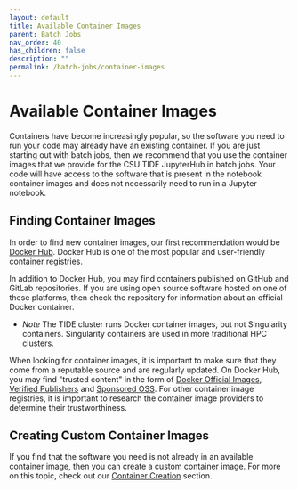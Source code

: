 ```yaml
---
layout: default
title: Available Container Images
parent: Batch Jobs
nav_order: 40
has_children: false
description: ""
permalink: /batch-jobs/container-images
---
```


# Available Container Images
Containers have become increasingly popular, so the software you need to run your code may already have an existing container.
If you are just starting out with batch jobs, then we recommend that you use the container images that we provide for the CSU TIDE JupyterHub in batch jobs.
Your code will have access to the software that is present in the notebook container images and does not necessarily need to run in a Jupyter notebook.

## Finding Container Images
In order to find new container images, our first recommendation would be [Docker Hub](https://hub.docker.com/).
Docker Hub is one of the most popular and user-friendly container registries.

In addition to Docker Hub, you may find containers published on GitHub and GitLab repositories.
If you are using open source software hosted on one of these platforms, then check the repository for information about an official Docker container.
- *Note* The TIDE cluster runs Docker container images, but not Singularity containers. Singularity containers are used in more traditional HPC clusters.

When looking for container images, it is important to make sure that they come from a reputable source and are regularly updated.
On Docker Hub, you may find "trusted content" in the form of [Docker Official Images](https://hub.docker.com/search?image_filter=official), [Verified Publishers](https://hub.docker.com/search?image_filter=store) and [Sponsored OSS](https://hub.docker.com/search?image_filter=open_source).
For other container image registries, it is important to research the container image providers to determine their trustworthiness.

## Creating Custom Container Images
If you find that the software you need is not already in an available container image, then you can create a custom container image.
For more on this topic, check out our [Container Creation](/container-creation) section.

